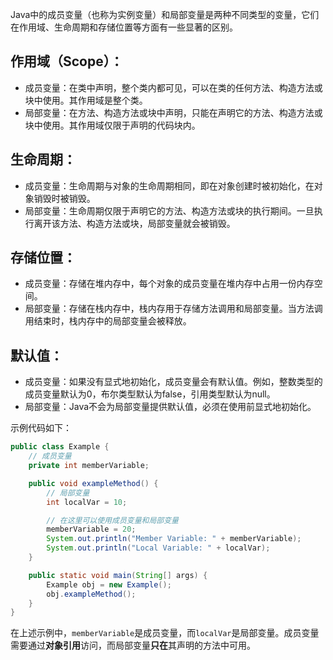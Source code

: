 Java中的成员变量（也称为实例变量）和局部变量是两种不同类型的变量，它们在作用域、生命周期和存储位置等方面有一些显著的区别。
## 作用域（Scope）：
   - 成员变量：在类中声明，整个类内都可见，可以在类的任何方法、构造方法或块中使用。其作用域是整个类。
   - 局部变量：在方法、构造方法或块中声明，只能在声明它的方法、构造方法或块中使用。其作用域仅限于声明的代码块内。
## 生命周期：
   - 成员变量：生命周期与对象的生命周期相同，即在对象创建时被初始化，在对象销毁时被销毁。
   - 局部变量：生命周期仅限于声明它的方法、构造方法或块的执行期间。一旦执行离开该方法、构造方法或块，局部变量就会被销毁。
## 存储位置：
   - 成员变量：存储在堆内存中，每个对象的成员变量在堆内存中占用一份内存空间。
   - 局部变量：存储在栈内存中，栈内存用于存储方法调用和局部变量。当方法调用结束时，栈内存中的局部变量会被释放。
## 默认值：
   - 成员变量：如果没有显式地初始化，成员变量会有默认值。例如，整数类型的成员变量默认为0，布尔类型默认为false，引用类型默认为null。
   - 局部变量：Java不会为局部变量提供默认值，必须在使用前显式地初始化。

示例代码如下：

```java
public class Example {
    // 成员变量
    private int memberVariable;

    public void exampleMethod() {
        // 局部变量
        int localVar = 10;

        // 在这里可以使用成员变量和局部变量
        memberVariable = 20;
        System.out.println("Member Variable: " + memberVariable);
        System.out.println("Local Variable: " + localVar);
    }

    public static void main(String[] args) {
        Example obj = new Example();
        obj.exampleMethod();
    }
}
```

在上述示例中，`memberVariable`是成员变量，而`localVar`是局部变量。成员变量需要通过**对象引用**访问，而局部变量**只在**其声明的方法中可用。